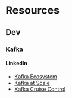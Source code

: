 # Resources


## Dev

### Kafka

#### LinkedIn

- [Kafka Ecosystem](https://engineering.linkedin.com/blog/2016/04/kafka-ecosystem-at-linkedin)
- [Kafka at Scale](https://engineering.linkedin.com/kafka/running-kafka-scale)
- [Kafka Cruise Control](https://engineering.linkedin.com/blog/2019/02/introducing-kafka-cruise-control-frontend)
